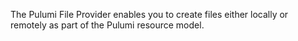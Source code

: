 The Pulumi File Provider enables you to create files either locally or remotely as part of the Pulumi resource model.
